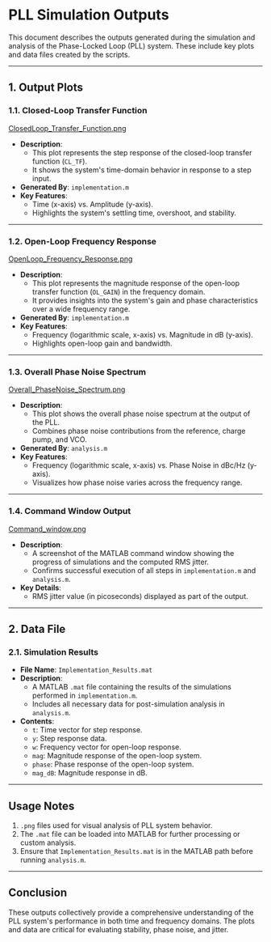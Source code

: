 # **PLL Simulation Outputs**

This document describes the outputs generated during the simulation and analysis of the Phase-Locked Loop (PLL) system. These include key plots and data files created by the scripts.

---

## **1. Output Plots**

### **1.1. Closed-Loop Transfer Function**
[ClosedLoop_Transfer_Function.png](images/ClosedLoop_Transfer_Function.png)
- **Description**: 
  - This plot represents the step response of the closed-loop transfer function (`CL_TF`).
  - It shows the system's time-domain behavior in response to a step input.
- **Generated By**: `implementation.m`
- **Key Features**:
  - Time (x-axis) vs. Amplitude (y-axis).
  - Highlights the system's settling time, overshoot, and stability.

---

### **1.2. Open-Loop Frequency Response**
 [OpenLoop_Frequency_Response.png](images/OpenLoop_Frequency_Response.png)
- **Description**: 
  - This plot represents the magnitude response of the open-loop transfer function (`OL_GAIN`) in the frequency domain.
  - It provides insights into the system's gain and phase characteristics over a wide frequency range.
- **Generated By**: `implementation.m`
- **Key Features**:
  - Frequency (logarithmic scale, x-axis) vs. Magnitude in dB (y-axis).
  - Highlights open-loop gain and bandwidth.

---

### **1.3. Overall Phase Noise Spectrum**
[Overall_PhaseNoise_Spectrum.png](images/Overall_PhaseNoise_Spectrum.png)
- **Description**: 
  - This plot shows the overall phase noise spectrum at the output of the PLL.
  - Combines phase noise contributions from the reference, charge pump, and VCO.
- **Generated By**: `analysis.m`
- **Key Features**:
  - Frequency (logarithmic scale, x-axis) vs. Phase Noise in dBc/Hz (y-axis).
  - Visualizes how phase noise varies across the frequency range.

---

### **1.4. Command Window Output**
[Command_window.png](images/Command_window.png)
- **Description**: 
  - A screenshot of the MATLAB command window showing the progress of simulations and the computed RMS jitter.
  - Confirms successful execution of all steps in `implementation.m` and `analysis.m`.
- **Key Details**:
  - RMS jitter value (in picoseconds) displayed as part of the output.

---

## **2. Data File**

### **2.1. Simulation Results**
- **File Name**: `Implementation_Results.mat`
- **Description**: 
  - A MATLAB `.mat` file containing the results of the simulations performed in `implementation.m`.
  - Includes all necessary data for post-simulation analysis in `analysis.m`.
- **Contents**:
  - `t`: Time vector for step response.
  - `y`: Step response data.
  - `w`: Frequency vector for open-loop response.
  - `mag`: Magnitude response of the open-loop system.
  - `phase`: Phase response of the open-loop system.
  - `mag_dB`: Magnitude response in dB.

---

## **Usage Notes**
1.  `.png` files used for visual analysis of PLL system behavior.
2. The `.mat` file can be loaded into MATLAB for further processing or custom analysis.
3. Ensure that `Implementation_Results.mat` is in the MATLAB path before running `analysis.m`.

--- 

## **Conclusion**
These outputs collectively provide a comprehensive understanding of the PLL system's performance in both time and frequency domains. The plots and data are critical for evaluating stability, phase noise, and jitter.
